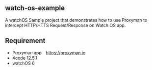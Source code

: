 ## watch-os-example
A watchOS Sample project that demonstrates how to use Proxyman to intercept HTTP/HTTS Request/Response on Watch OS app.

## Requirement
- Proxyman app - https://proxyman.io
- Xcode 12.5.1
- watchOS 6
